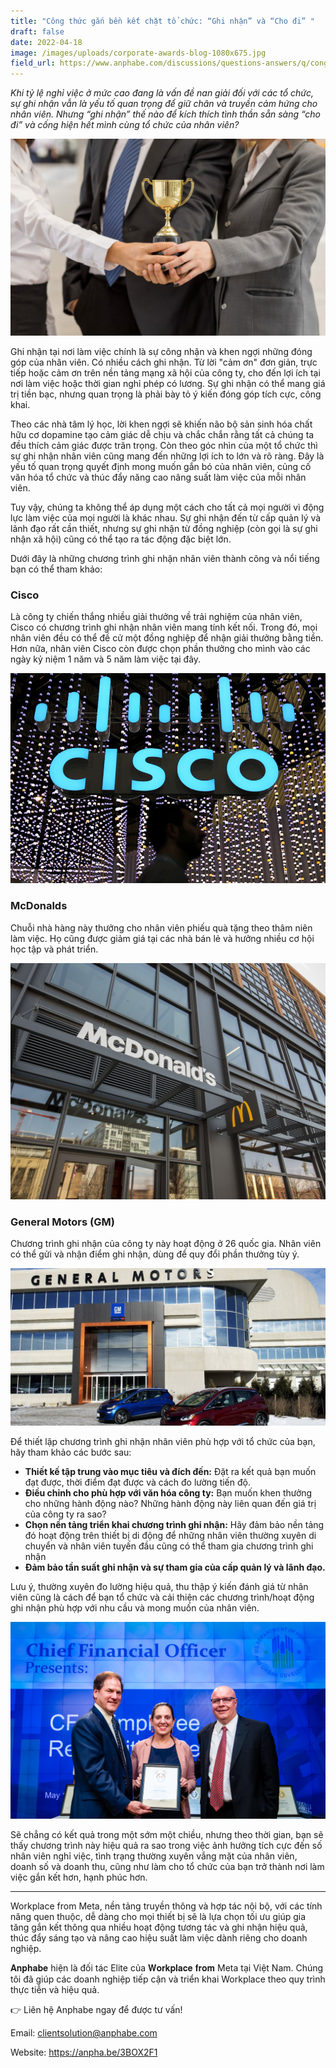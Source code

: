 ```yaml
---
title: "Công thức gắn bền kết chặt tổ chức: “Ghi nhận” và “Cho đi” "
draft: false
date: 2022-04-18
image: /images/uploads/corporate-awards-blog-1080x675.jpg
field_url: https://www.anphabe.com/discussions/questions-answers/q/cong-thuc-gan-ben-ket-chat-chuc-ghi-nhan-cho-di/40546/answer
---
```

*Khi tỷ lệ nghỉ việc ở mức cao đang là vấn đề nan giải đối với các tổ chức, sự ghi nhận vẫn là yếu tố quan trọng để giữ chân và truyền cảm hứng cho nhân viên. Nhưng “ghi nhận” thế nào để kích thích tình thần sẵn sàng “cho đi” và cống hiện hết mình cùng tổ chức của nhân viên?*  

![Nhưng “ghi nhận” thế nào để kích thích tình thần sẵn sàng “cho đi” của nhân viên?](/images/uploads/corporate-awards-blog-1080x675.jpg "Nhưng “ghi nhận” thế nào để kích thích tình thần sẵn sàng “cho đi” của nhân viên?")

Ghi nhận tại nơi làm việc chính là sự công nhận và khen ngợi những đóng góp của nhân viên. Có nhiều cách ghi nhận. Từ lời "cảm ơn" đơn giản, trực tiếp hoặc cảm ơn trên nền tảng mạng xã hội của công ty, cho đến lợi ích tại nơi làm việc hoặc thời gian nghỉ phép có lương. Sự ghi nhận có thể mang giá trị tiền bạc, nhưng quan trọng là phải bày tỏ ý kiến đóng góp tích cực, công khai. 

Theo các nhà tâm lý học, lời khen ngợi sẽ khiến não bộ sản sinh hóa chất hữu cơ dopamine tạo cảm giác dễ chịu và chắc chắn rằng tất cả chúng ta đều thích cảm giác được trân trọng. Còn theo góc nhìn của một tổ chức thì sự ghi nhận nhân viên cũng mang đến những lợi ích to lớn và rõ ràng. Đây là yếu tố quan trọng quyết định mong muốn gắn bó của nhân viên, củng cố văn hóa tổ chức và thúc đẩy năng cao nâng suất làm việc của mỗi nhân viên.  

Tuy vậy, chúng ta không thể áp dụng một cách cho tất cả mọi người vì động lực làm việc của mọi người là khác nhau. Sự ghi nhận đến từ cấp quản lý và lãnh đạo rất cần thiết, nhưng sự ghi nhận từ đồng nghiệp (còn gọi là sự ghi nhận xã hội) cũng có thể tạo ra tác động đặc biệt lớn. 

Dưới đây là những chương trình ghi nhận nhân viên thành công và nổi tiếng bạn có thể tham khảo: 

### **Cisco** 

Là công ty chiến thắng nhiều giải thưởng về trải nghiệm của nhân viên, Cisco có chương trình ghi nhận nhân viên mang tính kết nối. Trong đó, mọi nhân viên đều có thể đề cử một đồng nghiệp để nhận giải thưởng bằng tiền. Hơn nữa, nhân viên Cisco còn được chọn phần thưởng cho mình vào các ngày kỷ niệm 1 năm và 5 năm làm việc tại đây. 

![Cisco ghi nhận nhân viên bằng cách kêu gọi đề cử một đồng nghiệp để thưởng.](/images/uploads/cisco.jpg "Cisco ghi nhận nhân viên bằng cách kêu gọi đề cử một đồng nghiệp để thưởng.")

### **McDonalds** 

Chuỗi nhà hàng này thưởng cho nhân viên phiếu quà tặng theo thâm niên làm việc. Họ cũng được giảm giá tại các nhà bán lẻ và hưởng nhiều cơ hội học tập và phát triển. 

![McDonalds thưởng cho nhân viên phiếu quà tặng giảm giá, cũng như hưởng nhiều cơ hội học tập và phát triển.](/images/uploads/blb10290_26808441027_o.jpg "McDonalds thưởng cho nhân viên phiếu quà tặng giảm giá, cũng như hưởng nhiều cơ hội học tập và phát triển.")

### **General Motors (GM)** 

Chương trình ghi nhận của công ty này hoạt động ở 26 quốc gia. Nhân viên có thể gửi và nhận điểm ghi nhận, dùng để quy đổi phần thưởng tùy ý. 

![General Motors (GM) ghi nhận nhân viên ở 26 quốc gia với chương trình quy đổi điểm thưởng lấy quà.](/images/uploads/general-motors_787056124.jpg "General Motors (GM) ghi nhận nhân viên ở 26 quốc gia với chương trình quy đổi điểm thưởng lấy quà.")

Để thiết lập chương trình ghi nhận nhân viên phù hợp với tổ chức của bạn, hãy tham khảo các bước sau:  

* **Thiết kế tập trung vào mục tiêu và đích đến:** Đặt ra kết quả bạn muốn đạt được, thời điểm đạt được và cách đo lường tiến độ.  
* **Điều chỉnh cho phù hợp với văn hóa công ty:** Bạn muốn khen thưởng cho những hành động nào? Những hành động này liên quan đến giá trị của công ty ra sao? 
* **Chọn nền tảng triển khai chương trình ghi nhận:** Hãy đảm bảo nền tảng đó hoạt động trên thiết bị di động để những nhân viên thường xuyên di chuyển và nhân viên tuyến đầu cũng có thể tham gia chương trình ghi nhận 
* **Đảm bảo tần suất ghi nhận và sự tham gia của cấp quản lý và lãnh đạo.**

Lưu ý, thường xuyên đo lường hiệu quả, thu thập ý kiến đánh giá từ nhân viên cũng là cách để bạn tổ chức và cải thiện các chương trình/hoạt động ghi nhận phù hợp với nhu cầu và mong muốn của nhân viên.

![Đảm bảo tần suất ghi nhận và sự tham gia của cấp quản lý và lãnh đạo.](/images/uploads/cfo_employee_recognition_ceremony_-_47818263392.jpg "Đảm bảo tần suất ghi nhận và sự tham gia của cấp quản lý và lãnh đạo.")

Sẽ chẳng có kết quả trong một sớm một chiều, nhưng theo thời gian, bạn sẽ thấy chương trình này hiệu quả ra sao trong việc ảnh hưởng tích cực đến số nhân viên nghỉ việc, tình trạng thường xuyên vắng mặt của nhân viên, doanh số và doanh thu, cũng như làm cho tổ chức của bạn trở thành nơi làm việc gắn kết hơn, hạnh phúc hơn.  

- - -

Workplace from Meta, nền tảng truyền thông và hợp tác nội bộ, với các tính năng quen thuộc, dễ dàng cho mọi thiết bị sẽ là lựa chọn tối ưu giúp gia tăng gắn kết thông qua nhiều hoạt động tương tác và ghi nhận hiệu quả, thúc đẩy sáng tạo và nâng cao hiệu suất làm việc dành riêng cho doanh nghiệp. 

𝐀𝐧𝐩𝐡𝐚𝐛𝐞 hiện là đối tác Elite của 𝐖𝐨𝐫𝐤𝐩𝐥𝐚𝐜𝐞 𝐟𝐫𝐨𝐦 Meta tại Việt Nam. Chúng tôi đã giúp các doanh nghiệp tiếp cận và triển khai Workplace theo quy trình thực tiễn và hiệu quả. 

👉 Liên hệ Anphabe ngay để được tư vấn! 

Email: clientsolution@anphabe.com 

Website: https://anpha.be/3BOX2F1